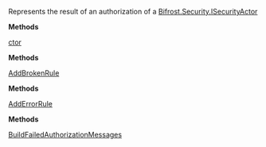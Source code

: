 Represents the result of an authorization of a [Bifrost.Security.ISecurityActor](Bifrost.Security.ISecurityActor)

**Methods**

[ctor](Bifrost.Security.AuthorizeActorResult.ctor)


**Methods**

[AddBrokenRule](Bifrost.Security.AuthorizeActorResult.AddBrokenRule)


**Methods**

[AddErrorRule](Bifrost.Security.AuthorizeActorResult.AddErrorRule)


**Methods**

[BuildFailedAuthorizationMessages](Bifrost.Security.AuthorizeActorResult.BuildFailedAuthorizationMessages)
